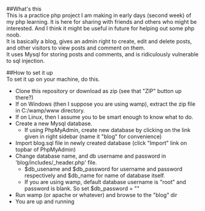 ##What's this  
This is a practice php project I am making in early days (second week) of my php learning. It is here for sharing with friends and others who might be interested. And I think it might be useful in future for helping out some php noob.  
It is basically a blog, gives an admin right to create, edit and delete posts, and other visitors to view posts and comment on them.  
It uses Mysql for storing posts and comments, and is ridiculously vulnerable to sql injection.

##How to set it up  
To set it up on your machine, do this.  

*	Clone this repository or download as zip (see that "ZIP" button up there?)
*	If on Windows (then I suppose you are using wamp), extract the zip file in C:/wamp/www directory.
*	If on Linux, then I assume you to be smart enough to know what to do.
*	Create a new Mysql database. 
	*	If using PhpMyAdmin, create new database by clicking on the link given in right sidebar (name it "blog" for convenience)
*	Import blog.sql file in newly created database (click "Import" link on topbar of PhpMyAdmin)
*	Change database name, and db username and password in 'blog/includes/_header.php' file.
	*	$db_usename and $db_password for username and password respectively and $db_name for name of database itself.
	*	If you are using wamp, default database username is "root" and password is blank. So set $db_password = ""
*	Run wamp (or apache or whatever) and browse to the "blog" dir
*	You are up and running